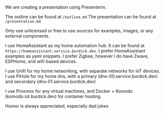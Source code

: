 We are creating a presentation using Presenterm.

The outline can be found at `/outline.md`
The presentation can be found at `/presentation.md`

Only use unlicensed or free to use sources for examples, images, or any external components.

I use HomeAssistant as my home automation hub. It can be found at `https://homeassistant.service.burdick.dev`.
I prefer HomeAssistant examples as yaml snippets.
I prefer Zigbee, however I do have Zwave, ESPHome, and wifi-based devices.

I use Unifi for my home networking, with separate networks for IoT devices.
I use PiHole for my home dns, with a primary (dns-00.service.burdick.dev) and secondary (dns-01.service.burdick.dev)

I use Proxmox for any virtual machines, and Docker + Komodo (komodo.iot.burdick.dev) for container hosting.

Humor is always appreciated, especially dad jokes